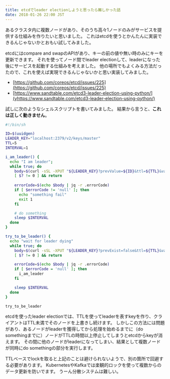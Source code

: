 ```yaml
---
title: etcdでleader electionしようと思ったら難しかった話
date: 2018-01-26 22:00 JST
---
```


あるクラスタ内に複数ノードがあり、そのうち高々1ノードのみがサービスを提供する仕組みを作りたいと思いました。
これはetcdを使うとかんたんに実装できるんじゃないかとおもい試してみました。

etcdにはcompare and swapのAPIがあり、キーの前の値や無い時のみにキーを更新できます。
それを使ってノード間でleader electionして、leaderになった後にサービスを起動する仕組みを考えました。
他の場所でもよくみる方法だったので、これを使えば実現できるんじゃないかと思い実装してみました。

- [https://github.com/coreos/etcd/issues/225](https://github.com/coreos/etcd/issues/225)
- [https://www.sandtable.com/etcd3-leader-election-using-python/](yhttps://www.sandtable.com/etcd3-leader-election-using-python/)

試しに次のようなシェルスクリプトを書いてみました。
結果から言うと、**これは正しく動きません**。

```sh
#!/bin/sh

ID=$(uuidgen)
LEADER_KEY="localhost:2379/v2/keys/master"
TTL=5
INTERVAL=1

i_am_leader() {
  echo "I am leader";
  while true; do
    body=$(curl -sSL -XPUT "${LEADER_KEY}?prevValue=${ID}&ttl=${TTL}&value=${ID}")
    [ $? != 0 ] && return
    
    errorCode=$(echo $body | jq -r .errorCode)
    if [ $errorCode != 'null' ]; then
      echo "something fail"
      exit 1
    fi

    # do something
    sleep $INTERVAL
  done
}

try_to_be_leader() {
  echo "wait for leader dying"
  while true; do
    body=$(curl -sSL -XPUT "${LEADER_KEY}?prevExist=false&ttl=${TTL}&value=${ID}")
    [ $? != 0 ] && return

    errorCode=$(echo $body | jq -r .errorCode)
    if [ $errorCode = 'null' ]; then
      i_am_leader
    fi

    sleep $INTERVAL
  done
}

try_to_be_leader
```

etcdを使ったleader electionでは、TTLを使ってleaderを表すkeyを作り、クライアントはTTL未満でそのノードを上書きし続けます。
しかしこの方法には問題があり、あるノードがleaderを獲得してから処理を始めるまでに（do somethingまでに）ノードがTTLの時間以上停止してしまうとetcdからkeyが消えます。
その間に他のノードがleaderになってしまい、結果として複数ノードが同時にdo somethingの部分を実行します。

TTLベースでlockを取ると上記のことは避けられないようで、別の箇所で回避する必要があります。
KubernetesやKafkaでは楽観的ロックを使って複数からのデータ更新を防いでます。
うーん分散システムは難しい。
